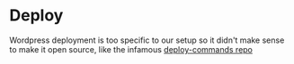 # Deploy

Wordpress deployment is too specific to our setup 
so it didn't make sense to make it open source, 
like the infamous [deploy-commands repo](https://github.com/amurrell/deploy-commands)

